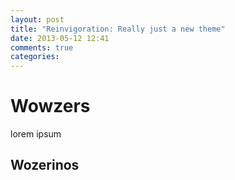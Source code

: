 ```yaml
---
layout: post
title: "Reinvigoration: Really just a new theme"
date: 2013-05-12 12:41
comments: true
categories: 
---
```


# Wowzers

lorem ipsum 

## Wozerinos
